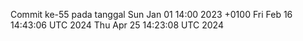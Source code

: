Commit ke-55 pada tanggal Sun Jan 01 14:00 2023 +0100
Fri Feb 16 14:43:06 UTC 2024
Thu Apr 25 14:23:08 UTC 2024
